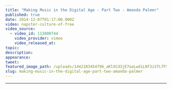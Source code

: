 ```yaml
---
title: "Making Music in the Digital Age - Part Two - Amanda Palmer"
published: true
date: 2014-12-07T01:17:00.000Z
video: napster-culture-of-free
video_source:
  - video_id: 113800744
    video_provider: vimeo
    video_released_at:
topic:
description:
appearance:
tweet:
featured_image_path: /uploads/1442103454796_aKlXCd3jE7oaLwdiLNf3iSTLfFSJa6EFbIGMjQtginWvDhX2rnoy3IxUIbata7JCbkcNQjkbR2vdaL_RPXnwpkiuL_P8C0JQ%3Ds1440
slug: making-music-in-the-digital-age-part-two-amanda-palmer
---
```

---
